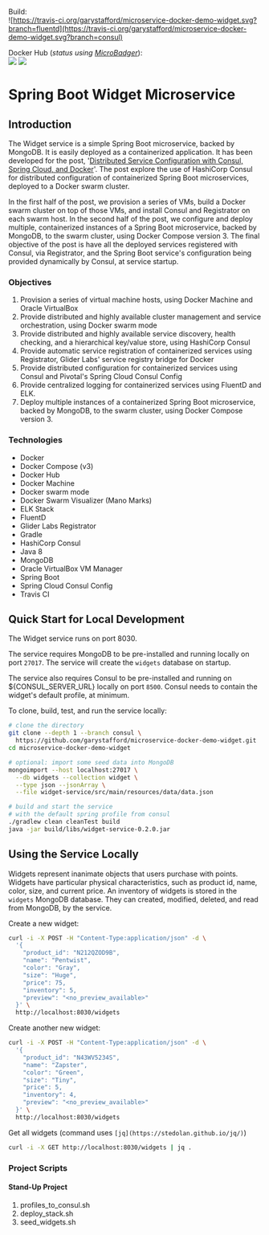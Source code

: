 Build:<br>
![https://travis-ci.org/garystafford/microservice-docker-demo-widget.svg?branch=fluentd](https://travis-ci.org/garystafford/microservice-docker-demo-widget.svg?branch=consul)

Docker Hub (_status using [MicroBadger](https://microbadger.com/#/)_):<br>
[![](https://images.microbadger.com/badges/version/garystafford/microservice-docker-demo-widget.svg)](http://microbadger.com/images/garystafford/microservice-docker-demo-widget "Get your own version badge on microbadger.com") [![](https://images.microbadger.com/badges/image/garystafford/microservice-docker-demo-widget.svg)](http://microbadger.com/images/garystafford/microservice-docker-demo-widget "Get your own image badge on microbadger.com")

# Spring Boot Widget Microservice

## Introduction

The Widget service is a simple Spring Boot microservice, backed by MongoDB. It is easily deployed as a containerized application. It has been developed for the post, '[Distributed Service Configuration with Consul, Spring Cloud, and Docker](http://wp.me/p1RD28-36b)'. The post explore the use of HashiCorp Consul for distributed configuration of containerized Spring Boot microservices, deployed to a Docker swarm cluster.

In the first half of the post, we provision a series of VMs, build a Docker swarm cluster on top of those VMs, and install Consul and Registrator on each swarm host. In the second half of the post, we configure and deploy multiple, containerized instances of a Spring Boot microservice, backed by MongoDB, to the swarm cluster, using Docker Compose version 3\. The final objective of the post is have all the deployed services registered with Consul, via Registrator, and the Spring Boot service's configuration being provided dynamically by Consul, at service startup.

### Objectives

1. Provision a series of virtual machine hosts, using Docker Machine and Oracle VirtualBox
2. Provide distributed and highly available cluster management and service orchestration, using Docker swarm mode
3. Provide distributed and highly available service discovery, health checking, and a hierarchical key/value store, using HashiCorp Consul
4. Provide automatic service registration of containerized services using Registrator, Glider Labs' service registry bridge for Docker
5. Provide distributed configuration for containerized services using Consul and Pivotal's Spring Cloud Consul Config
6. Provide centralized logging for containerized services using FluentD and ELK.
7. Deploy multiple instances of a containerized Spring Boot microservice, backed by MongoDB, to the swarm cluster, using Docker Compose version 3.

### Technologies

- Docker
- Docker Compose (v3)
- Docker Hub
- Docker Machine
- Docker swarm mode
- Docker Swarm Visualizer (Mano Marks)
- ELK Stack
- FluentD
- Glider Labs Registrator
- Gradle
- HashiCorp Consul
- Java 8
- MongoDB
- Oracle VirtualBox VM Manager
- Spring Boot
- Spring Cloud Consul Config
- Travis CI

## Quick Start for Local Development

The Widget service runs on port 8030.

The service requires MongoDB to be pre-installed and running locally on port `27017`. The service will create the `widgets` database on startup.

The service also requires Consul to be pre-installed and running on ${CONSUL_SERVER_URL} locally on port `8500`. Consul needs to contain the widget's default profile, at minimum.

To clone, build, test, and run the service locally:

```bash
# clone the directory
git clone --depth 1 --branch consul \
  https://github.com/garystafford/microservice-docker-demo-widget.git
cd microservice-docker-demo-widget

# optional: import some seed data into MongoDB
mongoimport --host localhost:27017 \
  --db widgets --collection widget \
  --type json --jsonArray \
  --file widget-service/src/main/resources/data/data.json

# build and start the service
# with the default spring profile from consul
./gradlew clean cleanTest build
java -jar build/libs/widget-service-0.2.0.jar
```

## Using the Service Locally

Widgets represent inanimate objects that users purchase with points. Widgets have particular physical characteristics, such as product id, name, color, size, and current price. An inventory of widgets is stored in the `widgets` MongoDB database. They can created, modified, deleted, and read from MongoDB, by the service.

Create a new widget:

```bash
curl -i -X POST -H "Content-Type:application/json" -d \
  '{
    "product_id": "N212QZOD9B",
    "name": "Pentwist",
    "color": "Gray",
    "size": "Huge",
    "price": 75,
    "inventory": 5,
    "preview": "<no_preview_available>"
  }' \
  http://localhost:8030/widgets
```

Create another new widget:

```bash
curl -i -X POST -H "Content-Type:application/json" -d \
  '{
    "product_id": "N43WV5234S",
    "name": "Zapster",
    "color": "Green",
    "size": "Tiny",
    "price": 5,
    "inventory": 4,
    "preview": "<no_preview_available>"
  }' \
  http://localhost:8030/widgets
```

Get all widgets (command uses `[jq](https://stedolan.github.io/jq/)`)

```bash
curl -i -X GET http://localhost:8030/widgets | jq .
```

### Project Scripts

#### Stand-Up Project

1. profiles_to_consul.sh
2. deploy_stack.sh
3. seed_widgets.sh
